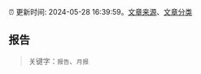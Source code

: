 :alarm_clock: 更新时间: 2024-05-28 16:39:59。[文章来源](/README.md)、[文章分类](/TAGS.md)

## 报告


> 关键字：`报告`、`月报`



